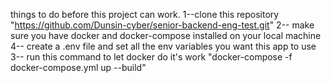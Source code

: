 things to do before this project can work.
1--clone this repository "https://github.com/Dunsin-cyber/senior-backend-eng-test.git"
2-- make sure you have docker and docker-compose installed on your local machine
4-- create a .env file and set all the env variables you want this app to use
3-- run this command to let docker do it's work "docker-compose -f docker-compose.yml up --build"
